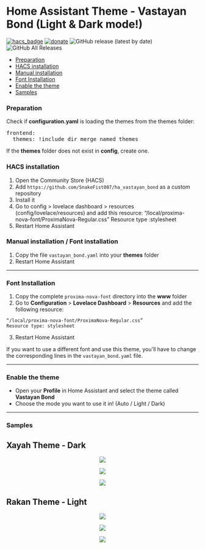 # Home Assistant Theme - Vastayan Bond (Light & Dark mode!)

[![hacs_badge](https://img.shields.io/badge/HACS-Custom-orange.svg)](https://github.com/hacs/integration)
[![donate](https://img.shields.io/badge/Donate-PayPal-blue.svg)](https://paypal.me/snakefist)
![GitHub release (latest by date)](https://img.shields.io/github/v/release/SnakeFist007/ha_vastayan_bond?label=Version&labelColor=grey&color=green)
![GitHub All Releases](https://img.shields.io/github/downloads/SnakeFist007/ha_vastayan_bond/total?&label=Total%20Downloads&labelColor=grey&color=green)

* [Preparation](#preparation)
* [HACS installation](#hacs_installation)
* [Manual installation](#manual_installation)
* [Font Installation](#font_installation)
* [Enable the theme](#enable_the_theme)
* [Samples](#samples)

### <a name="preparation"></a>Preparation
Check if **configuration.yaml** is loading the themes from the themes folder:   

<pre>
frontend:
  themes: !include_dir_merge_named themes
</pre>

If the **themes** folder does not exist in **config**, create one.   

### <a name="hacs_installation"></a>HACS installation
1. Open the Community Store (HACS)
2. Add `https://github.com/SnakeFist007/ha_vastayan_bond` as a custom repository
3. Install it
4. Go to config > lovelace dashboard > resources (config/lovelace/resources) and add this resource:
“/local/proxima-nova-font/ProximaNova-Regular.css” Resource type :stylesheet
5. Restart Home Assistant

### <a name="manual_installation"></a>Manual installation / Font installation
1. Copy the file `vastayan_bond.yaml` into your **themes** folder
2. Restart Home Assistant

---

### <a name="font_installation"></a>Font Installation
1. Copy the complete `proxima-nova-font` directory into the **www** folder
2. Go to **Configuration** > **Lovelace Dashboard** > **Resources** and add the following resource:

```
“/local/proxima-nova-font/ProximaNova-Regular.css” 
Resource type: stylesheet
```
3. Restart Home Assistant

If you want to use a different font and use this theme, you'll have to change the corresponding lines in the `vastayan_bond.yaml` file.

---

### <a name="enable_the_theme"></a>Enable the theme
- Open your **Profile** in Home Assistant and select the theme called **Vastayan Bond**
- Choose the mode you want to use it in! (Auto / Light / Dark)

---

### <a name="samples"></a>Samples
## Xayah Theme - Dark
<p align="center">
  <img src="https://i.imgur.com/7PrLhou.png">
</p>

<p align="center">
  <img src="https://i.imgur.com/a4QPU3r.png">
</p>

<p align="center">
  <img src="https://i.imgur.com/jV6XebU.png">
</p>

## Rakan Theme - Light
<p align="center">
  <img src="https://i.imgur.com/Dfc36SV.png">
</p>

<p align="center">
  <img src="https://i.imgur.com/ksOdGp7.png">
</p>

<p align="center">
  <img src="https://i.imgur.com/WhVqmBK.png">
</p>
